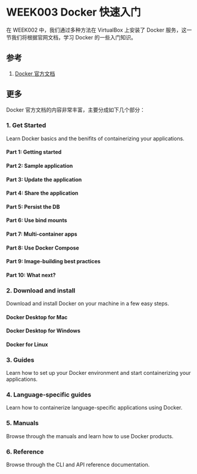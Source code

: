 # WEEK003 Docker 快速入门

在 WEEK002 中，我们通过多种方法在 VirtualBox 上安装了 Docker 服务，这一节我们将根据官网文档，学习 Docker 的一些入门知识。

## 参考

1. [Docker 官方文档](https://docs.docker.com/)

## 更多

Docker 官方文档的内容非常丰富，主要分成如下几个部分：

### 1. Get Started

Learn Docker basics and the benifits of containerizing your applications.

#### Part 1: Getting started
#### Part 2: Sample application
#### Part 3: Update the application
#### Part 4: Share the application
#### Part 5: Persist the DB
#### Part 6: Use bind mounts
#### Part 7: Multi-container apps
#### Part 8: Use Docker Compose
#### Part 9: Image-building best practices
#### Part 10: What next?

### 2. Download and install

Download and install Docker on your machine in a few easy steps.

#### Docker Desktop for Mac
#### Docker Desktop for Windows
#### Docker for Linux

### 3. Guides

Learn how to set up your Docker environment and start containerizing your applications.

### 4. Language-specific guides

Learn how to containerize language-specific applications using Docker.

### 5. Manuals

Browse through the manuals and learn how to use Docker products.

### 6. Reference

Browse through the CLI and API reference documentation.
